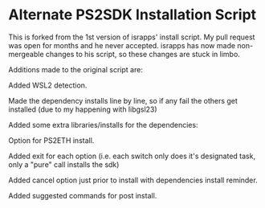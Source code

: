 # Alternate PS2SDK Installation Script

This is forked from the 1st version of israpps' install script. 
My pull request was open for months and he never accepted. israpps has now made non-mergeable changes to his script, so these changes are stuck in limbo.

Additions made to the original script are:

Added WSL2 detection.

Made the dependency installs line by line, so if any fail the others get installed (due to my happening with libgsl23)

Added some extra libraries/installs for the dependencies:

Option for PS2ETH install.

Added exit for each option (i.e. each switch only does it's designated task, only a "pure" call installs the sdk)

Added cancel option just prior to install with dependencies install reminder.

Added suggested commands for post install.
